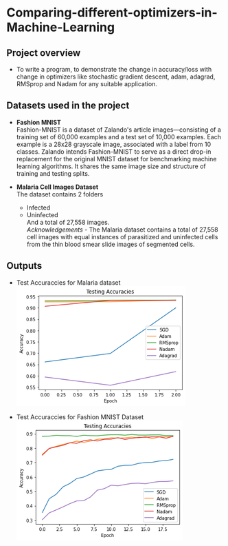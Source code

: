 # Comparing-different-optimizers-in-Machine-Learning

## Project overview
- To write a program, to demonstrate the change in accuracy/loss with change in optimizers like stochastic gradient descent, adam, adagrad, RMSprop and Nadam for any suitable application.  


## Datasets used in the project
- **Fashion MNIST**  
Fashion-MNIST is a dataset of Zalando's article images—consisting of a training set of 60,000 examples and a test set of 10,000 examples. Each example is a 28x28 grayscale image, associated with a label from 10 classes. Zalando intends Fashion-MNIST to serve as a direct drop-in replacement for the original MNIST dataset for benchmarking machine learning algorithms. It shares the same image size and structure of training and testing splits.  


- **Malaria Cell Images Dataset**  
The dataset contains 2 folders
  - Infected
  - Uninfected  
And a total of 27,558 images.   
*Acknowledgements* - The Malaria dataset contains a total of 27,558 cell images with equal instances of parasitized and uninfected cells from the thin blood smear slide images of segmented cells.


## Outputs
- Test Accuraccies for Malaria dataset   
![alt text](https://github.com/Jeevan-Thukrul/Comparing-different-optimizers-in-Machine-Learning/blob/master/output/malaria_output.png)



- Test Accuraccies for Fashion MNIST Dataset   
![alt text](https://github.com/Jeevan-Thukrul/Comparing-different-optimizers-in-Machine-Learning/blob/master/output/fmnist_output.png)
